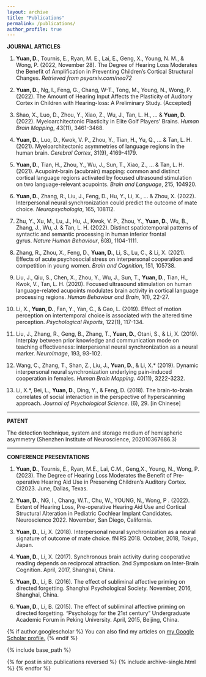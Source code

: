 ```yaml
---
layout: archive
title: "Publications"
permalink: /publications/
author_profile: true
---
```

**JOURNAL ARTICLES**

1.  **Yuan, D.**, Tournis, E., Ryan, M. E., Lai, E., Geng, X., Young, N. M., & Wong, P. (2022, November 28). The Degree of Hearing Loss Moderates the Benefit of Amplification in Preventing Children’s Cortical Structural Changes. <i>Retrieved from psyarxiv.com/nea72</i>

2. **Yuan, D.**, Ng, I., Feng, G., Chang, W-T., Tong, M., Young, N., Wong, P. (2022). The Amount of Hearing Input Affects the Plasticity of Auditory Cortex in Children with Hearing-loss: A Preliminary Study. (Accepted)

3. Shao, X., Luo, D., Zhou, Y., Xiao, Z., Wu, J., Tan, L. H., ... & **Yuan, D.** (2022). Myeloarchitectonic Plasticity in Elite Golf Players' Brains. <i>Human Brain Mapping</i>, 43(11), 3461-3468.

4. **Yuan, D.**, Luo, D., Kwok, V. P., Zhou, Y., Tian, H., Yu, Q., ... & Tan, L. H. (2021). Myeloarchitectonic asymmetries of language regions in the human brain. <i>Cerebral Cortex</i>, 31(9), 4169-4179.

5. **Yuan, D.**, Tian, H., Zhou, Y., Wu, J., Sun, T., Xiao, Z., ... & Tan, L. H. (2021). Acupoint-brain (acubrain) mapping: common and distinct cortical language regions activated by focused ultrasound stimulation on two language-relevant acupoints. <i>Brain and Language</i>, 215, 104920.

6. **Yuan, D.**, Zhang, R., Liu, J., Feng, D., Hu, Y., Li, X., ... & Zhou, X. (2022). Interpersonal neural synchronization could predict the outcome of mate choice. <i>Neuropsychologia</i>, 165, 108112.

7. Zhu, Y., Xu, M., Lu, J., Hu, J., Kwok, V. P., Zhou, Y., **Yuan, D.**, Wu, B., Zhang, J., Wu, J. & Tan, L. H. (2022). Distinct spatiotemporal patterns of syntactic and semantic processing in human inferior frontal gyrus. <i>Nature Human Behaviour</i>, 6(8), 1104-1111.

8. Zhang, R., Zhou, X., Feng, D., **Yuan, D.**, Li, S., Lu, C., & Li, X. (2021). Effects of acute psychosocial stress on interpersonal cooperation and competition in young women. <i>Brain and Cognition</i>, 151, 105738.

9. Liu, J., Qiu, S., Chen, X., Zhou, Y., Wu, J., Sun, T., **Yuan, D.**, Tian, H., Kwok, V., Tan, L. H. (2020). Focused ultrasound stimulation on human language-related acupoints modulates brain activity in cortical language processing regions. <i>Human Behaviour and Brain</i>, 1(1), 22-27.

10. Li, X., **Yuan, D.**, Fan, Y., Yan, C., & Gao, L. (2019). Effect of motion perception on intertemporal choice is associated with the altered time perception. <i>Psychological Reports</i>, 122(1), 117-134.

11. Liu, J., Zhang, R., Geng, B., Zhang, T., **Yuan, D.**, Otani, S., & Li, X. (2019). Interplay between prior knowledge and communication mode on teaching effectiveness: interpersonal neural synchronization as a neural marker. <i>NeuroImage</i>, 193, 93-102.

12. Wang, C., Zhang, T., Shan, Z., Liu, J., **Yuan, D.**, & Li, X.* (2019). Dynamic interpersonal neural synchronization underlying pain-induced cooperation in females. <i>Human Brain Mapping</i>. 40(11), 3222-3232. 

13. Li, X.*, Bei, L., **Yuan, D.**, Ding, Y., & Feng, D. (2018). The brain-to-brain correlates of social interaction in the perspective of hyperscanning approach. <i>Journal of Psychological Science</i>. (6), 29. [in Chinese]

---
**PATENT**

The detection technique, system and storage medium of hemispheric asymmetry (Shenzhen Institute of Neuroscience, 202010367686.3)

--- 
**CONFERENCE PRESENTATIONS**

1. **Yuan, D.**, Tournis, E., Ryan, M.E., Lai, C.M., Geng,X., Young, N., Wong, P. (2023). The Degree of Hearing Loss Moderates the Benefit of Pre-operative Hearing Aid Use in Preserving Children’s Auditory Cortex. CI2023. June, Dallas, Texas.

2. **Yuan, D.**, NG, I., Chang, W.T., Chu, W., YOUNG, N., Wong, P . (2022). Extent of Hearing Loss, Pre-operative Hearing Aid Use and Cortical Structural Alteration in Pediatric Cochlear Implant Candidates. Neuroscience 2022. November, San Diego, California.

3. **Yuan, D.**, Li, X. (2018). Interpersonal neural synchronization as a neural signature of outcome of mate choice. fNIRS 2018. October, 2018, Tokyo, Japan.

4. **Yuan, D.**, Li, X. (2017). Synchronous brain activity during cooperative reading depends on reciprocal attraction. 2nd Symposium on Inter-Brain Cognition. April, 2017, Shanghai, China. 

5. **Yuan, D.**, Li, B. (2016). The effect of subliminal affective priming on directed forgetting. Shanghai Psychological Society. November, 2016, Shanghai, China.

6. **Yuan, D.**, Li, B. (2015). The effect of subliminal affective priming on directed forgetting. “Psychology for the 21st century” Undergraduate Academic Forum in Peking University. April, 2015, Beijing, China.



{% if author.googlescholar %}
  You can also find my articles on <u><a href="{{author.googlescholar}}">my Google Scholar profile</a>.</u>
{% endif %}

{% include base_path %}

{% for post in site.publications reversed %}
  {% include archive-single.html %}
{% endfor %}

